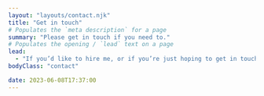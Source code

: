 ```yaml
---
layout: "layouts/contact.njk"
title: "Get in touch"
# Populates the `meta description` for a page
summary: "Please get in touch if you need to."
# Populates the opening / `lead` text on a page
lead:
  - "If you’d like to hire me, or if you’re just hoping to get in touch, feel free to complete the form below."
bodyClass: "contact"

date: 2023-06-08T17:37:00
---
```

